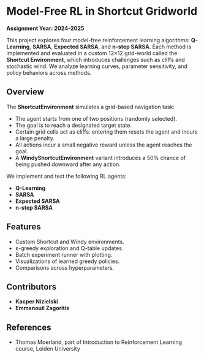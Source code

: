 # Model-Free RL in Shortcut Gridworld
**Assignment Year: 2024-2025**

This project explores four model-free reinforcement learning algorithms: **Q-Learning**, **SARSA**, **Expected SARSA**, and **n-step SARSA**. Each method is implemented and evaluated in a custom 12×12 grid-world called the **Shortcut Environment**, which introduces challenges such as cliffs and stochastic wind. We analyze learning curves, parameter sensitivity, and policy behaviors across methods.

## Overview
The **ShortcutEnvironment** simulates a grid-based navigation task:
- The agent starts from one of two positions (randomly selected).
- The goal is to reach a designated target state.
- Certain grid cells act as cliffs: entering them resets the agent and incurs a large penalty.
- All actions incur a small negative reward unless the agent reaches the goal.
- A **WindyShortcutEnvironment** variant introduces a 50% chance of being pushed downward after any action.

We implement and test the following RL agents:

- **Q-Learning**  
- **SARSA**  
- **Expected SARSA**  
- **n-step SARSA**

## Features
- Custom Shortcut and Windy environments.
- ε-greedy exploration and Q-table updates.
- Batch experiment runner with plotting.
- Visualizations of learned greedy policies.
- Comparisons across hyperparameters.

## Contributors
- **Kacper Nizielski**
- **Emmanouil Zagoritis**

## References
- Thomas Moerland, part of Introduction to Reinforcement Learning course, Leiden University
  
